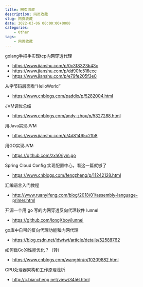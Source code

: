 ```yaml
---
title: 网页收藏
description: 网页收藏
slug: 网页收藏
date: 2022-03-06 00:00:00+0000
categories:
    - Other
tags:
    - 网页收藏
---
```


golang手把手实现tcp内网穿透代理
* https://www.jianshu.com/p/0c3f8323b43c
* https://www.jianshu.com/p/dd90fc516ecc
* https://www.jianshu.com/p/e79fe205f3e0

从字节码层面看“HelloWorld”
* https://www.cnblogs.com/paddix/p/5282004.html

JVM调优总结
* https://www.cnblogs.com/andy-zhou/p/5327288.html

用Java实现JVM
* https://www.jianshu.com/p/4d81465c2fb8

用GO实现JVM
* https://github.com/zxh0/jvm.go

Spring Cloud Config 实现配置中心，看这一篇就够了
* https://www.cnblogs.com/fengzheng/p/11242128.html

汇编语言入门教程
* http://www.ruanyifeng.com/blog/2018/01/assembly-language-primer.html

开源一个用 go 写的内网穿透反向代理软件 lunnel
* https://github.com/longXboy/lunnel

go库中自带的反向代理功能和内网代理
* https://blog.csdn.net/idwtwt/article/details/52588762

如何做Go的性能优化？（转）
* https://www.cnblogs.com/wangbin/p/10209882.html

CPU处理器架构和工作原理浅析
* http://c.biancheng.net/view/3456.html